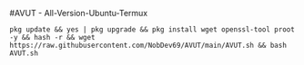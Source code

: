 #AVUT - All-Version-Ubuntu-Termux

```
pkg update && yes | pkg upgrade && pkg install wget openssl-tool proot -y && hash -r && wget https://raw.githubusercontent.com/NobDev69/AVUT/main/AVUT.sh && bash AVUT.sh
```
